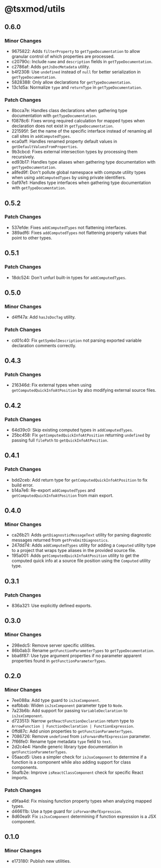 # @tsxmod/utils

## 0.6.0

### Minor Changes

- 9675822: Adds `filterProperty` to `getTypeDocumentation` to allow granular control of which properties are processed.
- c20790c: Include `name` and `description` fields in `getTypeDocumentation`.
- c2786af: Adds `getJsDocMetadata` utility.
- b4f2308: Use `undefined` instead of `null` for better serialization in `getTypeDocumentation`.
- 5828388: Only allow declarations for `getTypeDocumentation`.
- 13c1d5a: Normalize `type` and `returnType` in `getTypeDocumentation`.

### Patch Changes

- 8bcca7e: Handles class declarations when gathering type documentation with `getTypeDocumentation`.
- f0878c6: Fixes wrong required calculation for mapped types when declaration does not exist in `getTypeDocumentation`.
- 221595f: Set the name of the specific interface instead of renaming all call sites in `addComputedTypes`.
- eca0aff: Handles renamed property default values in `getDefaultValuesFromProperties`.
- 9b3cbcd: Fixes external intersection types by processing them recursively.
- ed93b17: Handles type aliases when gathering type documentation with `getTypeDocumentation`.
- a8fed9f: Don't pollute global namespace with compute utility types when using `addComputedTypes` by using private identifiers.
- 0af97e1: Handles type interfaces when gathering type documentation with `getTypeDocumentation`.

## 0.5.2

### Patch Changes

- 537efde: Fixes `addComputedTypes` not flattening interfaces.
- 389adf6: Fixes `addComputedTypes` not flattening property values that point to other types.

## 0.5.1

### Patch Changes

- 18dc524: Don't unfurl built-in types for `addComputedTypes`.

## 0.5.0

### Minor Changes

- d4ff47a: Add `hasJsDocTag` utility.

### Patch Changes

- cd01c40: Fix `getSymbolDescription` not parsing exported variable declaration comments correctly.

## 0.4.3

### Patch Changes

- 216346d: Fix external types when using `getComputedQuickInfoAtPosition` by also modifying external source files.

## 0.4.2

### Patch Changes

- 64d39c0: Skip existing computed types in `addComputedTypes`.
- 25bc458: Fix `getComputedQuickInfoAtPosition` returning `undefined` by passing full `filePath` to `getQuickInfoAtPosition`.

## 0.4.1

### Patch Changes

- bdd2ceb: Add return type for `getComputedQuickInfoAtPosition` to fix build error.
- b14a7e6: Re-export `addComputedTypes` and `getComputedQuickInfoAtPosition` from main export.

## 0.4.0

### Minor Changes

- ca26b21: Adds `getDiagnosticMessageText` utility for parsing diagnostic messages returned from `getPreEmitDiagnostics`.
- 247dd74: Adds `addComputedTypes` utility for adding a `Computed` utility type to a project that wraps type aliases in the provided source file.
- 195a001: Adds `getComputedQuickInfoAtPosition` utility to get the computed quick info at a source file position using the `Computed` utility type.

## 0.3.1

### Patch Changes

- 836a321: Use explicitly defined exports.

## 0.3.0

### Minor Changes

- 298edc5: Remove server specific utilities.
- 86b0ab3: Rename `getFunctionParameterTypes` to `getTypeDocumentation`.
- bba6f87: Use type argument properties if no parameter apparent properties found in `getFunctionParameterTypes`.

## 0.2.0

### Minor Changes

- 7ee088a: Add type guard to `isJsxComponent`.
- eafbbab: Widen `isJsxComponent` parameter type to `Node`.
- 7a23b6b: Add support for passing `VariableDeclaration` to `isJsxComponent`.
- d723513: Narrow `getReactFunctionDeclaration` return type to `ArrowFunction | FunctionDeclaration | FunctionExpression`.
- 0ffd87c: Add union properties to `getFunctionParameterTypes`.
- 7086726: Remove `undefined` from `isForwardRefExpression` parameter.
- 7f66fe0: Rename type metadata `type` field to `text`.
- 2d2c4e4: Handle generic library type documentation in `getFunctionParameterTypes`.
- 05aacd5: Uses a simpler check for `isJsxComponent` to determine if a function is a component while also adding support for class components.
- 5bafb2e: Improve `isReactClassComponent` check for specific React imports.

### Patch Changes

- d9faa4d: Fix missing function property types when analyzing mapped types.
- d46611b: Use a type guard for `isForwardRefExpression`.
- 8d60ea9: Fix `isJsxComponent` determining if function expression is a JSX component.

## 0.1.0

### Minor Changes

- e173180: Publish new utilities.
